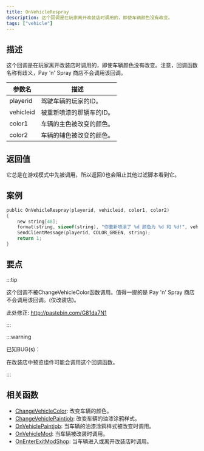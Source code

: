 ```yaml
---
title: OnVehicleRespray
description: 这个回调是在玩家离开改装店时调用的，即使车辆颜色没有改变。
tags: ["vehicle"]
---
```


## 描述

这个回调是在玩家离开改装店时调用的，即使车辆颜色没有改变。注意，回调函数名称有歧义，Pay 'n' Spray 商店不会调用该回调。

| 参数名    | 描述                     |
| --------- | ------------------------ |
| playerid  | 驾驶车辆的玩家的ID。     |
| vehicleid | 被重新喷漆的那辆车的ID。 |
| color1    | 车辆的主色被改变的颜色。 |
| color2    | 车辆的辅色被改变的颜色。 |

## 返回值

它总是在游戏模式中先被调用，所以返回0也会阻止其他过滤脚本看到它。

## 案例

```c
public OnVehicleRespray(playerid, vehicleid, color1, color2)
{
    new string[48];
    format(string, sizeof(string), "你重新喷涂了 %d 颜色为 %d 和 %d!", vehicleid, color1, color2);
    SendClientMessage(playerid, COLOR_GREEN, string);
    return 1;
}
```

## 要点

:::tip

这个回调不被ChangeVehicleColor函数调用。值得一提的是 Pay 'n' Spray 商店不会调用该回调。(仅改装店)。

此处修正: http://pastebin.com/G81da7N1

:::

:::warning

已知BUG(s)：

在改装店中预览组件可能会调用这个回调函数。

:::

## 相关函数

- [ChangeVehicleColor](../functions/ChangeVehicleColor): 改变车辆的颜色。
- [ChangeVehiclePaintjob](../functions/ChangeVehiclePaintjob): 改变车辆的油漆涂鸦样式。
- [OnVehiclePaintjob](OnVehiclePaintjob): 当车辆的油漆涂鸦样式被改变时调用。
- [OnVehicleMod](OnVehicleMod): 当车辆被改装时调用。
- [OnEnterExitModShop](OnEnterExitModShop): 当车辆进入或离开改装店时调用。
